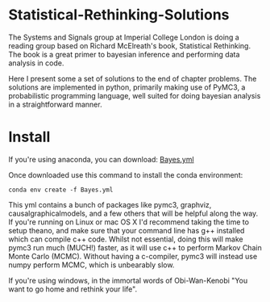 # Statistical-Rethinking-Solutions
The Systems and Signals group at Imperial College London is doing a reading group based on Richard McElreath's book, Statistical Rethinking. The book is a great primer to bayesian inference and performing data analysis in code.

Here I present some a set of solutions to the end of chapter problems. The solutions are implemented in python, primarily making use of PyMC3, a probabilistic programming language, well suited for doing bayesian analysis in a straightforward manner.

# Install
If you're using anaconda, you can download: <a href="https://github.com/AidanMar/Statistical-Rethinking-Solutions/blob/main/Bayes.yml" download="Bayes.yml">Bayes.yml</a>

Once downloaded use this command to install the conda environment:

```conda env create -f Bayes.yml```

This yml contains a bunch of packages like pymc3, graphviz, causalgraphicalmodels, and a few others that will be helpful along the way. If you're running on Linux or mac OS X I'd recommend taking the time to setup theano, and make sure that your command line has g++ installed which can compile c++ code.  Whilst not essential, doing this will make pymc3 run much (MUCH!) faster, as it will use c++ to perform Markov Chain Monte Carlo (MCMC). Without having a c-compiler, pymc3 will instead use numpy perform MCMC, which is unbearably slow.

If you're using windows, in the immortal words of Obi-Wan-Kenobi "You want to go home and rethink your life".
